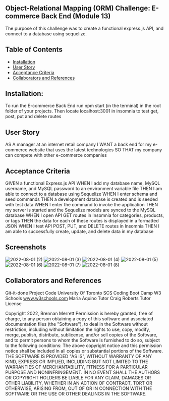 ## Object-Relational Mapping (ORM) Challenge: E-commerce Back End (Module 13)
The purpose of this challenge was to create a functional express.js API, and connect to a database using sequelize.

## Table of Contents
- [Installation](#Installation)
- [User Story](#UserStory)
- [Acceptance Criteria](#AcceptanceCriteria)
- [Collaborators and References](#CollaboratorsandReferences)

## Installation:
To run the E-commerce Back End run npm start (in the terminal) in the root folder of your projects.  Then locate localhost:3001 in insomnia to test get, post, put and delete routes

## User Story
AS A manager at an internet retail company
I WANT a back end for my e-commerce website that uses the latest technologies
SO THAT my company can compete with other e-commerce companies

## Acceptance Criteria
GIVEN a functional Express.js API
WHEN I add my database name, MySQL username, and MySQL password to an environment variable file
THEN I am able to connect to a database using Sequelize
WHEN I enter schema and seed commands
THEN a development database is created and is seeded with test data
WHEN I enter the command to invoke the application
THEN my server is started and the Sequelize models are synced to the MySQL database
WHEN I open API GET routes in Insomnia for categories, products, or tags
THEN the data for each of these routes is displayed in a formatted JSON
WHEN I test API POST, PUT, and DELETE routes in Insomnia
THEN I am able to successfully create, update, and delete data in my database

## Screenshots
![2022-08-01 (2)](https://user-images.githubusercontent.com/98754293/182200562-ab099dc9-732a-4379-ad54-5cb6f582e55f.png)
![2022-08-01 (3)](https://user-images.githubusercontent.com/98754293/182200580-c93e2936-03b1-47b8-bd36-c18292300980.png)
![2022-08-01 (4)](https://user-images.githubusercontent.com/98754293/182200589-6a789691-5b4f-4df6-9008-8662abc5633a.png)
![2022-08-01 (5)](https://user-images.githubusercontent.com/98754293/182200600-bbb7cc46-9fbb-46e5-9d8d-66e2561626f3.png)
![2022-08-01 (6)](https://user-images.githubusercontent.com/98754293/182200609-bec6966d-5f70-4db5-887d-4ed2e2560cbd.png)
![2022-08-01 (7)](https://user-images.githubusercontent.com/98754293/182200617-5e089beb-25f2-46bc-83a0-70625fae5e21.png)
![2022-08-01 (8)](https://user-images.githubusercontent.com/98754293/182200628-0e3a4ace-e716-4a8d-ab65-41ddf9031f84.png)



## Collaborators and References
Git-it-done Project Code University Of Toronto SCS Coding Boot Camp
W3 Schools www.w3schools.com
Maria Aquino Tutor
Craig Roberts Tutor
License

Copyright 2022, Brennan Merrett Permission is hereby granted, free of charge, to any person obtaining a copy of this software and associated documentation files (the "Software"), to deal in the Software without restriction, including without limitation the rights to use, copy, modify, merge, publish, distribute, sublicense, and/or sell copies of the Software, and to permit persons to whom the Software is furnished to do so, subject to the following conditions: The above copyright notice and this permission notice shall be included in all copies or substantial portions of the Software. THE SOFTWARE IS PROVIDED "AS IS", WITHOUT WARRANTY OF ANY KIND, EXPRESS OR IMPLIED, INCLUDING BUT NOT LIMITED TO THE WARRANTIES OF MERCHANTABILITY, FITNESS FOR A PARTICULAR PURPOSE AND NONINFRINGEMENT. IN NO EVENT SHALL THE AUTHORS OR COPYRIGHT HOLDERS BE LIABLE FOR ANY CLAIM, DAMAGES OR OTHER LIABILITY, WHETHER IN AN ACTION OF CONTRACT, TORT OR OTHERWISE, ARISING FROM, OUT OF OR IN CONNECTION WITH THE SOFTWARE OR THE USE OR OTHER DEALINGS IN THE SOFTWARE.
